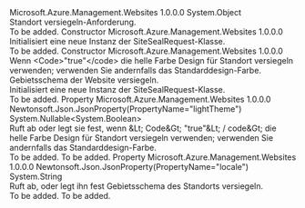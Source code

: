 <Type Name="SiteSealRequest" FullName="Microsoft.Azure.Management.WebSites.Models.SiteSealRequest">
  <TypeSignature Language="C#" Value="public class SiteSealRequest" />
  <TypeSignature Language="ILAsm" Value=".class public auto ansi beforefieldinit SiteSealRequest extends System.Object" />
  <TypeSignature Language="DocId" Value="T:Microsoft.Azure.Management.WebSites.Models.SiteSealRequest" />
  <TypeSignature Language="VB.NET" Value="Public Class SiteSealRequest" />
  <TypeSignature Language="F#" Value="type SiteSealRequest = class" />
  <AssemblyInfo>
    <AssemblyName>Microsoft.Azure.Management.Websites</AssemblyName>
    <AssemblyVersion>1.0.0.0</AssemblyVersion>
  </AssemblyInfo>
  <Base>
    <BaseTypeName>System.Object</BaseTypeName>
  </Base>
  <Interfaces />
  <Docs>
    <summary>
            Standort versiegeln-Anforderung.
            </summary>
    <remarks>To be added.</remarks>
  </Docs>
  <Members>
    <Member MemberName=".ctor">
      <MemberSignature Language="C#" Value="public SiteSealRequest ();" />
      <MemberSignature Language="ILAsm" Value=".method public hidebysig specialname rtspecialname instance void .ctor() cil managed" />
      <MemberSignature Language="DocId" Value="M:Microsoft.Azure.Management.WebSites.Models.SiteSealRequest.#ctor" />
      <MemberSignature Language="VB.NET" Value="Public Sub New ()" />
      <MemberType>Constructor</MemberType>
      <AssemblyInfo>
        <AssemblyName>Microsoft.Azure.Management.Websites</AssemblyName>
        <AssemblyVersion>1.0.0.0</AssemblyVersion>
      </AssemblyInfo>
      <Parameters />
      <Docs>
        <summary>
            Initialisiert eine neue Instanz der SiteSealRequest-Klasse.
            </summary>
        <remarks>To be added.</remarks>
      </Docs>
    </Member>
    <Member MemberName=".ctor">
      <MemberSignature Language="C#" Value="public SiteSealRequest (Nullable&lt;bool&gt; lightTheme = null, string locale = null);" />
      <MemberSignature Language="ILAsm" Value=".method public hidebysig specialname rtspecialname instance void .ctor(valuetype System.Nullable`1&lt;bool&gt; lightTheme, string locale) cil managed" />
      <MemberSignature Language="DocId" Value="M:Microsoft.Azure.Management.WebSites.Models.SiteSealRequest.#ctor(System.Nullable{System.Boolean},System.String)" />
      <MemberSignature Language="VB.NET" Value="Public Sub New (Optional lightTheme As Nullable(Of Boolean) = null, Optional locale As String = null)" />
      <MemberSignature Language="F#" Value="new Microsoft.Azure.Management.WebSites.Models.SiteSealRequest : Nullable&lt;bool&gt; * string -&gt; Microsoft.Azure.Management.WebSites.Models.SiteSealRequest" Usage="new Microsoft.Azure.Management.WebSites.Models.SiteSealRequest (lightTheme, locale)" />
      <MemberType>Constructor</MemberType>
      <AssemblyInfo>
        <AssemblyName>Microsoft.Azure.Management.Websites</AssemblyName>
        <AssemblyVersion>1.0.0.0</AssemblyVersion>
      </AssemblyInfo>
      <Parameters>
        <Parameter Name="lightTheme" Type="System.Nullable&lt;System.Boolean&gt;" />
        <Parameter Name="locale" Type="System.String" />
      </Parameters>
      <Docs>
        <param name="lightTheme">Wenn &lt;Code&gt;"true"&lt;/code&gt; die helle Farbe Design für Standort versiegeln verwenden; verwenden Sie andernfalls das Standarddesign-Farbe.</param>
        <param name="locale">Gebietsschema der Website versiegeln.</param>
        <summary>
            Initialisiert eine neue Instanz der SiteSealRequest-Klasse.
            </summary>
        <remarks>To be added.</remarks>
      </Docs>
    </Member>
    <Member MemberName="LightTheme">
      <MemberSignature Language="C#" Value="public Nullable&lt;bool&gt; LightTheme { get; set; }" />
      <MemberSignature Language="ILAsm" Value=".property instance valuetype System.Nullable`1&lt;bool&gt; LightTheme" />
      <MemberSignature Language="DocId" Value="P:Microsoft.Azure.Management.WebSites.Models.SiteSealRequest.LightTheme" />
      <MemberSignature Language="VB.NET" Value="Public Property LightTheme As Nullable(Of Boolean)" />
      <MemberSignature Language="F#" Value="member this.LightTheme : Nullable&lt;bool&gt; with get, set" Usage="Microsoft.Azure.Management.WebSites.Models.SiteSealRequest.LightTheme" />
      <MemberType>Property</MemberType>
      <AssemblyInfo>
        <AssemblyName>Microsoft.Azure.Management.Websites</AssemblyName>
        <AssemblyVersion>1.0.0.0</AssemblyVersion>
      </AssemblyInfo>
      <Attributes>
        <Attribute>
          <AttributeName>Newtonsoft.Json.JsonProperty(PropertyName="lightTheme")</AttributeName>
        </Attribute>
      </Attributes>
      <ReturnValue>
        <ReturnType>System.Nullable&lt;System.Boolean&gt;</ReturnType>
      </ReturnValue>
      <Docs>
        <summary>
            Ruft ab oder legt sie fest, wenn &amp;Lt; Code&amp;Gt; "true"&amp;Lt; / code&amp;Gt; die helle Farbe Design für Standort versiegeln verwenden; verwenden Sie andernfalls das Standarddesign-Farbe.
            </summary>
        <value>To be added.</value>
        <remarks>To be added.</remarks>
      </Docs>
    </Member>
    <Member MemberName="Locale">
      <MemberSignature Language="C#" Value="public string Locale { get; set; }" />
      <MemberSignature Language="ILAsm" Value=".property instance string Locale" />
      <MemberSignature Language="DocId" Value="P:Microsoft.Azure.Management.WebSites.Models.SiteSealRequest.Locale" />
      <MemberSignature Language="VB.NET" Value="Public Property Locale As String" />
      <MemberSignature Language="F#" Value="member this.Locale : string with get, set" Usage="Microsoft.Azure.Management.WebSites.Models.SiteSealRequest.Locale" />
      <MemberType>Property</MemberType>
      <AssemblyInfo>
        <AssemblyName>Microsoft.Azure.Management.Websites</AssemblyName>
        <AssemblyVersion>1.0.0.0</AssemblyVersion>
      </AssemblyInfo>
      <Attributes>
        <Attribute>
          <AttributeName>Newtonsoft.Json.JsonProperty(PropertyName="locale")</AttributeName>
        </Attribute>
      </Attributes>
      <ReturnValue>
        <ReturnType>System.String</ReturnType>
      </ReturnValue>
      <Docs>
        <summary>
            Ruft ab, oder legt ihn fest Gebietsschema des Standorts versiegeln.
            </summary>
        <value>To be added.</value>
        <remarks>To be added.</remarks>
      </Docs>
    </Member>
  </Members>
</Type>